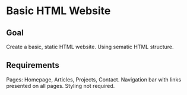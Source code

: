 # Basic HTML Website

## Goal
Create a basic, static HTML website. Using sematic HTML structure.

## Requirements
Pages: Homepage, Articles, Projects, Contact.
Navigation bar with links presented on all pages.
Styling not required.